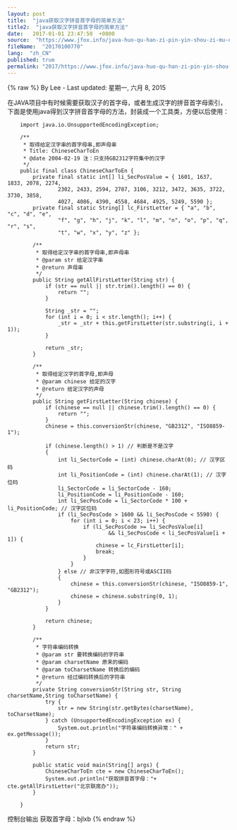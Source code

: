 ```yaml
---
layout: post
title:  "java获取汉字拼音首字母的简单方法"
title2:  "java获取汉字拼音首字母的简单方法"
date:   2017-01-01 23:47:50  +0800
source:  "https://www.jfox.info/java-huo-qu-han-zi-pin-yin-shou-zi-mu-de-jian-dan-fang-fa.html"
fileName:  "20170100770"
lang:  "zh_CN"
published: true
permalink: "2017/https://www.jfox.info/java-huo-qu-han-zi-pin-yin-shou-zi-mu-de-jian-dan-fang-fa.html"
---
```

{% raw %}
By Lee - Last updated: 星期一, 六月 8, 2015

在JAVA项目中有时候需要获取汉子的首字母，或者生成汉字的拼音首字母索引，下面是使用java得到汉字拼音首字母的方法，封装成一个工具类，方便以后使用：

    
        import java.io.UnsupportedEncodingException;  
          
        /** 
         * 取得给定汉字串的首字母串,即声母串 
         * Title: ChineseCharToEn 
         * @date 2004-02-19 注：只支持GB2312字符集中的汉字 
         */  
        public final class ChineseCharToEn {  
            private final static int[] li_SecPosValue = { 1601, 1637, 1833, 2078, 2274,  
                    2302, 2433, 2594, 2787, 3106, 3212, 3472, 3635, 3722, 3730, 3858,  
                    4027, 4086, 4390, 4558, 4684, 4925, 5249, 5590 };  
            private final static String[] lc_FirstLetter = { "a", "b", "c", "d", "e",  
                    "f", "g", "h", "j", "k", "l", "m", "n", "o", "p", "q", "r", "s",  
                    "t", "w", "x", "y", "z" };  
          
            /** 
             * 取得给定汉字串的首字母串,即声母串 
             * @param str 给定汉字串 
             * @return 声母串 
             */  
            public String getAllFirstLetter(String str) {  
                if (str == null || str.trim().length() == 0) {  
                    return "";  
                }  
          
                String _str = "";  
                for (int i = 0; i < str.length(); i++) {  
                    _str = _str + this.getFirstLetter(str.substring(i, i + 1));  
                }  
          
                return _str;  
            }  
          
            /** 
             * 取得给定汉字的首字母,即声母 
             * @param chinese 给定的汉字 
             * @return 给定汉字的声母 
             */  
            public String getFirstLetter(String chinese) {  
                if (chinese == null || chinese.trim().length() == 0) {  
                    return "";  
                }  
                chinese = this.conversionStr(chinese, "GB2312", "ISO8859-1");  
          
                if (chinese.length() > 1) // 判断是不是汉字  
                {  
                    int li_SectorCode = (int) chinese.charAt(0); // 汉字区码  
                    int li_PositionCode = (int) chinese.charAt(1); // 汉字位码  
                    li_SectorCode = li_SectorCode - 160;  
                    li_PositionCode = li_PositionCode - 160;  
                    int li_SecPosCode = li_SectorCode * 100 + li_PositionCode; // 汉字区位码  
                    if (li_SecPosCode > 1600 && li_SecPosCode < 5590) {  
                        for (int i = 0; i < 23; i++) {  
                            if (li_SecPosCode >= li_SecPosValue[i]  
                                    && li_SecPosCode < li_SecPosValue[i + 1]) {  
                                chinese = lc_FirstLetter[i];  
                                break;  
                            }  
                        }  
                    } else // 非汉字字符,如图形符号或ASCII码  
                    {  
                        chinese = this.conversionStr(chinese, "ISO8859-1", "GB2312");  
                        chinese = chinese.substring(0, 1);  
                    }  
                }  
          
                return chinese;  
            }  
          
            /** 
             * 字符串编码转换 
             * @param str 要转换编码的字符串 
             * @param charsetName 原来的编码 
             * @param toCharsetName 转换后的编码 
             * @return 经过编码转换后的字符串 
             */  
            private String conversionStr(String str, String charsetName,String toCharsetName) {  
                try {  
                    str = new String(str.getBytes(charsetName), toCharsetName);  
                } catch (UnsupportedEncodingException ex) {  
                    System.out.println("字符串编码转换异常：" + ex.getMessage());  
                }  
                return str;  
            }  
          
            public static void main(String[] args) {  
                ChineseCharToEn cte = new ChineseCharToEn();  
                System.out.println("获取拼音首字母："+ cte.getAllFirstLetter("北京联席办"));  
            }  
          
        }  
    

控制台输出  获取首字母：bjlxb
{% endraw %}
